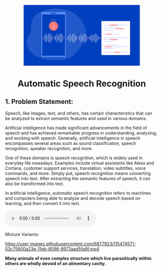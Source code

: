 <div align="center">
    <img src="https://github.com/ahmadrezabaqerzade/Automatic-Speech-Recognition/blob/main/images/speech-to-text-remixed.png" alt="Logo" width="" height="200">
  </a>

<h1 align="center">Automatic Speech Recognition</h1>
</div>



## 1. Problem Statement:

Speech, like images, text, and others, has certain characteristics that can be analyzed to extract semantic features and used in various domains.

Artificial intelligence has made significant advancements in the field of speech and has achieved remarkable progress in understanding, analyzing, and working with speech. Generally, artificial intelligence in speech encompasses several areas such as sound classification, speech recognition, speaker recognition, and more.

One of these domains is speech recognition, which is widely used in everyday life nowadays. Examples include virtual assistants like Alexa and Cortana, customer support services, translation, video subtitles, voice commands, and more. Simply put, speech recognition means converting speech into text. After extracting the semantic features of speech, it can also be transformed into text.

In artificial intelligence, automatic speech recognition refers to machines and computers being able to analyze and decode speech based on learning, and then convert it into text.

<audio src="https://github.com/ahmadrezabaqerzade/Automatic-Speech-Recognition/blob/main/audio/LJ025-0076.wav" controls preload></audio>

Mixture Variants:

https://user-images.githubusercontent.com/6877923/115474571-03c75800a23e-11eb-8096-8973aad5fa9f.mp4

<source src="https://github.com/ahmadrezabaqerzade/Automatic-Speech-Recognition/blob/main/audio/LJ025-0076.wav" data-track-title="Track title goes here" />

**Many animals of even complex structure which live parasitically within others are wholly devoid of an alimentary cavity.**
